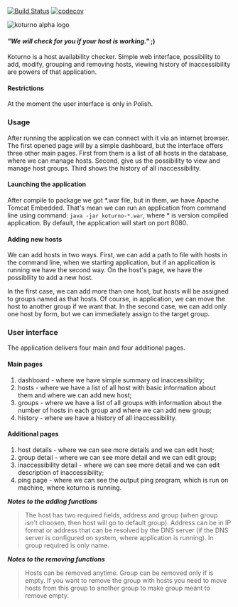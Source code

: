 [![Build Status](https://travis-ci.org/sacull/koturno.svg?branch=master)](https://travis-ci.org/sacull/koturno) 
[![codecov](https://codecov.io/gh/sacull/koturno/branch/master/graph/badge.svg)](https://codecov.io/gh/sacull/koturno)

![koturno alpha logo](https://user-images.githubusercontent.com/9057882/69221770-5a77c080-0b78-11ea-867b-5833e1c2e6b5.PNG)

#### *"We will check for you if your host is working."* ;)
Koturno is a host availability checker. Simple web interface, possibility to add, modify, grouping and removing hosts, 
viewing history of inaccessibility are powers of that application. 

#### Restrictions
At the moment the user interface is only in Polish.

### Usage
After running the application we can connect with it via an internet browser. The first opened page will by a simple 
dashboard, but the interface offers three other main pages. First from them is a list of all hosts in the database, 
where we can manage hosts. Second, give us the possibility to view and manage host groups. Third shows the history of 
all inaccessibility.

#### Launching the application
After compile to package we got \*.war file, but in them, we have Apache Tomcat Embedded. That's mean we can run 
an application from command line using command: `java -jar koturno-*.war`, where \* is version compiled application. 
By default, the application will start on port 8080.

#### Adding new hosts
We can add hosts in two ways. First, we can add a path to file with hosts in the command line, when we starting 
application, but if an application is running we have the second way. On the host's page, we have the possibility 
to add a new host.

In the first case, we can add more than one host, but hosts will be assigned to groups named as that hosts. Of course, 
in application, we can move the host to another group if we want that. In the second case, we can add only one host by 
form, but we can immediately assign to the target group.

### User interface
The application delivers four main and four additional pages. 

#### Main pages
1. dashboard - where we have simple summary od inaccessibility;
2. hosts - where we have a list of all host with basic information about them and where we can add new host;
3. groups - where we have a list of all groups with information about the number of hosts in each group and where we 
can add new group;
4. history - where we have a history of all inaccessibility.

#### Additional pages
1. host details - where we can see more details and we can edit host;
2. group detail - where we can see more detail and we can edit group;
3. inaccessibility detail - where we can see more detail and we can edit description of inaccessibility;
4. ping page - where we can see the output ping program, which is run on machine, where koturno is running.

***Notes to the adding functions***

>The host has two required fields, address and group (when group isn't choosen, then host will go to default group). 
Address can be in IP format or address that can be resolved by the DNS server (if the DNS server is configured on system, 
where application is running). In group required is only name.

***Notes to the removing functions***

>Hosts can be removed anytime. Group can be removed only if is empty. If you want to remove the group with hosts you need 
to move hosts from this group to another group to make group meant to remove empty.